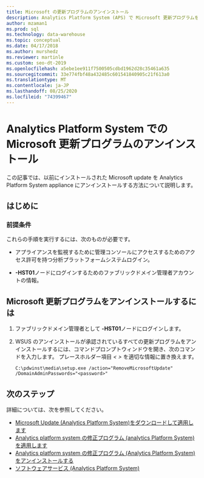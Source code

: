```yaml
---
title: Microsoft の更新プログラムのアンインストール
description: Analytics Platform System (APS) で Microsoft 更新プログラムをアンインストールします。
author: mzaman1
ms.prod: sql
ms.technology: data-warehouse
ms.topic: conceptual
ms.date: 04/17/2018
ms.author: murshedz
ms.reviewer: martinle
ms.custom: seo-dt-2019
ms.openlocfilehash: a5ebe1ee911f7500505cdbd1962d28c35461a635
ms.sourcegitcommit: 33e774fbf48a432485c601541840905c21f613a0
ms.translationtype: MT
ms.contentlocale: ja-JP
ms.lasthandoff: 08/25/2020
ms.locfileid: "74399467"
---
```

# <a name="uninstall-microsoft-updates-in-analytics-platform-system"></a>Analytics Platform System での Microsoft 更新プログラムのアンインストール
この記事では、以前にインストールされた Microsoft update を Analytics Platform System appliance にアンインストールする方法について説明します。  
  
## <a name="before-you-begin"></a>はじめに  
  
### <a name="prerequisites"></a>前提条件  
これらの手順を実行するには、次のものが必要です。  
  
-   アプライアンスを監視するために管理コンソールにアクセスするためのアクセス許可を持つ分析プラットフォームシステムログイン。  
  
-   <em> <Fabric Domain> </em> **-HST01**ノードにログインするためのファブリックドメイン管理者アカウントの情報。  
  
## <a name="to-uninstall-microsoft-updates"></a><a name="HowToUninstallMSFT"></a>Microsoft 更新プログラムをアンインストールするには  
  
1.  <em> <Fabric Domain> </em> ファブリックドメイン管理者として **-HST01**ノードにログインします。  
  
2.  WSUS のアンインストールが承認されているすべての更新プログラムをアンインストールするには、コマンドプロンプトウィンドウを開き、次のコマンドを入力します。 プレースホルダー項目 *<  >* を適切な情報に置き換えます。  
  
    ```  
    C:\pdwinst\media\setup.exe /action="RemoveMicrosoftUpdate" /DomainAdminPasswords="<password>"  
    ```  
  
## <a name="next-steps"></a>次のステップ
詳細については、次を参照してください。
- [Microsoft Update &#40;Analytics Platform System&#41;をダウンロードして適用します ](download-and-apply-microsoft-updates.md) 
- [Analytics platform system の修正プログラム &#40;analytics Platform System&#41;を適用します ](apply-analytics-platform-system-hotfixes.md)  
- [Analytics platform system の修正プログラム &#40;Analytics Platform System&#41;をアンインストールする ](uninstall-analytics-platform-system-hotfixes.md)  
- [ソフトウェアサービス &#40;Analytics Platform System&#41;](software-servicing.md)  
  
